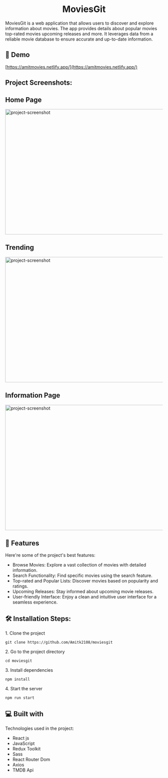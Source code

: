 <h1 align="center" id="title">MoviesGit</h1>

<p id="description">MoviesGit is a web application that allows users to discover and explore information about movies. The app provides details about popular movies top-rated movies upcoming releases and more. It leverages data from a reliable movie database to ensure accurate and up-to-date information.</p>

<h2>🚀 Demo</h2>

[https://amitmovies.netlify.app/](https://amitmovies.netlify.app/)

<h2>Project Screenshots:</h2>

<h2>Home Page</h2>
<img src="https://i.imgur.com/zDamoog.png" alt="project-screenshot" width="800" height="400/">

<h2>Trending</h2>

<img src="https://i.imgur.com/EBgXYe4.png" alt="project-screenshot" width="800" height="400/">

<h2>Information Page</h2>

<img src="https://i.imgur.com/dgW8lIC.png" alt="project-screenshot" width="800" height="400/">

  
  
<h2>🧐 Features</h2>

Here're some of the project's best features:

*   Browse Movies: Explore a vast collection of movies with detailed information.
*   Search Functionality: Find specific movies using the search feature.
*   Top-rated and Popular Lists: Discover movies based on popularity and ratings.
*   Upcoming Releases: Stay informed about upcoming movie releases.
*   User-friendly Interface: Enjoy a clean and intuitive user interface for a seamless experience.

<h2>🛠️ Installation Steps:</h2>

<p>1. Clone the project</p>

```
git clone https://github.com/Amitk2108/moviesgit
```

<p>2. Go to the project directory</p>

```
cd moviesgit
```

<p>3. Install dependencies</p>

```
npm install
```

<p>4. Start the server</p>

```
npm run start
```

  
  
<h2>💻 Built with</h2>

Technologies used in the project:

*   React js
*   JavaScript
*   Redux Toolkit
*   Sass
*   React Router Dom
*   Axios
*   TMDB Api

